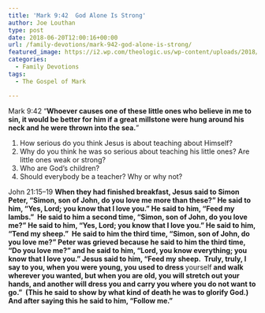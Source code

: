 ```yaml
---
title: 'Mark 9:42  God Alone Is Strong'
author: Joe Louthan
type: post
date: 2018-06-20T12:00:16+00:00
url: /family-devotions/mark-942-god-alone-is-strong/
featured_image: https://i2.wp.com/theologic.us/wp-content/uploads/2018/06/Arnold_Schwarzenegger_Klassisch_Posing.jpg?resize=825%2C510
categories:
  - Family Devotions
tags:
  - The Gospel of Mark

---
```

<p class="p1">
  <span class="s1">Mark 9:42 “<strong>Whoever causes one of these little ones who believe in me to sin, it would be better for him if a great millstone were hung around his neck and he were thrown into the sea.</strong>&#8221; </span>
</p>

<ol class="ol1">
  <li class="li1">
    <span class="s1">How serious do you think Jesus is about teaching about Himself?<br /> </span>
  </li>
  <li class="li1">
    <span class="s1">Why do you think he was so serious about teaching his little ones? Are little ones weak or strong?<br /> </span>
  </li>
  <li class="li1">
    <span class="s1">Who are God’s children?<br /> </span>
  </li>
  <li class="li1">
    <span class="s1">Should everybody be a teacher? Why or why not?<br /> </span>
  </li>
</ol>

<p class="p1">
  <span class="s1">John 21:15–19 <strong>When they had finished breakfast, Jesus said to Simon Peter, “Simon, son of John, do you love me more than these?” He said to him, “Yes, Lord; you know that I love you.” He said to him, “Feed my lambs.”  He said to him a second time, “Simon, son of John, do you love me?” He said to him, “Yes, Lord; you know that I love you.” He said to him, “Tend my sheep.”  He said to him the third time, “Simon, son of John, do you love me?” Peter was grieved because he said to him the third time, “Do you love me?” and he said to him, “Lord, you know everything; you know that I love you.” Jesus said to him, “Feed my sheep.  Truly, truly, I say to you, when you were young, you used to dress </strong>yourself<strong> and walk wherever you wanted, but when you are old, you will stretch out your hands, and another will dress you and carry you where you do not want to go.”  (This he said to show by what kind of death he was to glorify God.) And after saying this he said to him, “Follow me.” </strong></span>
</p>